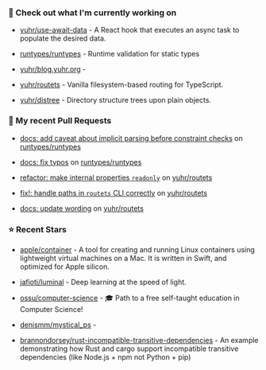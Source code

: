 ### 👷 Check out what I'm currently working on



- [yuhr/use-await-data](https://github.com/yuhr/use-await-data) - A React hook that executes an async task to populate the desired data.

- [runtypes/runtypes](https://github.com/runtypes/runtypes) - Runtime validation for static types

- [yuhr/blog.yuhr.org](https://github.com/yuhr/blog.yuhr.org) - 

- [yuhr/routets](https://github.com/yuhr/routets) - Vanilla filesystem-based routing for TypeScript.

- [yuhr/distree](https://github.com/yuhr/distree) - Directory structure trees upon plain objects.

### 🔨 My recent Pull Requests



- [docs: add caveat about implicit parsing before constraint checks](https://github.com/runtypes/runtypes/pull/493) on [runtypes/runtypes](https://github.com/runtypes/runtypes)

- [docs: fix typos](https://github.com/runtypes/runtypes/pull/491) on [runtypes/runtypes](https://github.com/runtypes/runtypes)

- [refactor: make internal properties `readonly`](https://github.com/yuhr/routets/pull/67) on [yuhr/routets](https://github.com/yuhr/routets)

- [fix!: handle paths in `routets` CLI correctly](https://github.com/yuhr/routets/pull/66) on [yuhr/routets](https://github.com/yuhr/routets)

- [docs: update wording](https://github.com/yuhr/routets/pull/65) on [yuhr/routets](https://github.com/yuhr/routets)

### ⭐ Recent Stars



- [apple/container](https://github.com/apple/container) - A tool for creating and running Linux containers using lightweight virtual machines on a Mac. It is written in Swift, and optimized for Apple silicon. 

- [jafioti/luminal](https://github.com/jafioti/luminal) - Deep learning at the speed of light.

- [ossu/computer-science](https://github.com/ossu/computer-science) - 🎓 Path to a free self-taught education in Computer Science!

- [denismm/mystical_ps](https://github.com/denismm/mystical_ps) - 

- [brannondorsey/rust-incompatible-transitive-dependencies](https://github.com/brannondorsey/rust-incompatible-transitive-dependencies) - An example demonstrating how Rust and cargo support incompatible transitive dependencies (like Node.js &#43; npm not Python &#43; pip)